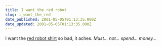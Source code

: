 ```yaml
---
title: I want the red robot
slug: i_want_the_red
date_published: 2001-05-05T01:13:35.000Z
date_updated: 2001-05-05T01:13:35.000Z
---
```


I want the [red robot shirt](http://www.explodingdog.com/shirtorder/index.html) so bad, it aches. *Must… not… spend… money…*
